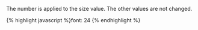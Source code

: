 <p class="b30" markdown="1">
The number is applied to the size value. The other values are not changed.
</p>
{% highlight javascript %}font: 24
{% endhighlight %}